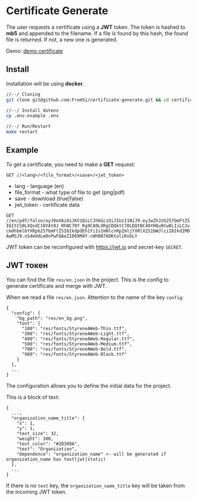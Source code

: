 # Certificate Generate 
The user requests a certificate using a __JWT__ token. The token is hashed to __mb5__ and appended to the filename. If a file is found by this hash, the found file is returned. If not, a new one is generated.

Demo: [demo certificate](https://certificate-generate.fromsi.net/en/pdf/false/eyJ0eXAiOiJKV1QiLCJhbGciOiJIUzI1NiJ9.eyJwZXJzb25fbmFtZSI6ItCS0LXQsdC10YAt0J_RhNC70Y_Rg9C80LXRgCDQktC70LDQtNC40YHQu9Cw0LIiLCJvcmdhbml6YXRpb25fbmFtZSI6IkdpdEh1YiIsImNlcnRpZmljYXRlX251bWJlciI6IkdIMDAwMSJ9.oS4mddLm0nPwFQAeZ1D69M4Y-cWhN876DKtoliKnbLY)

## Install
Installation will be using __docker__.

```bash
//--/ Cloning 
git clone git@github.com:FromSi/certificate-generate.git && cd certificate-generate

//--/ Install dotenv
cp .env.example .env

//--/ Run/Restart
make restart
```

## Example
To get a certificate, you need to make a __GET__ request:

`GET //<lang>/<file_format>/<save>/<jwt_token>`

* lang - language (en)
* file_format - what type of file to get (png|pdf)
* save - download (true|false)
* jwt_token - certificate data

`GET //en/pdf/false/eyJ0eXAiOiJKV1QiLCJhbGciOiJIUzI1NiJ9.eyJwZXJzb25fbmFtZSI6ItCS0LXQsdC10YAt0J_RhNC70Y_Rg9C80LXRgCDQktC70LDQtNC40YHQu9Cw0LIiLCJvcmdhbml6YXRpb25fbmFtZSI6IkdpdEh1YiIsImNlcnRpZmljYXRlX251bWJlciI6IkdIMDAwMSJ9.oS4mddLm0nPwFQAeZ1D69M4Y-cWhN876DKtoliKnbLY`

JWT token can be reconfigured with https://jwt.io and secret-key `SECRET`.

## JWT токен
You can find the file `res/en.json` in the project. This is the config to generate certificate and merge with JWT.

When we read a file `res/en.json`. Attention to the name of the key `config`:

```
{
  "config": {
    "bg_path": "res/en_bg.png",
    "font": {
      "100": "res/fonts/StyreneAWeb-Thin.ttf",
      "300": "res/fonts/StyreneAWeb-Light.ttf",
      "400": "res/fonts/StyreneAWeb-Regular.ttf",
      "500": "res/fonts/StyreneAWeb-Medium.ttf",
      "700": "res/fonts/StyreneAWeb-Bold.ttf",
      "900": "res/fonts/StyreneAWeb-Black.ttf"
    }
  },
  ...
}
```

The configuration allows you to define the initial data for the project.

This is a block of text:

```
{
  ...,
  "organization_name_title": {
    "x": 1,
    "y": 1,
    "text_size": 32,
    "weight": 300,
    "text_color": "#2D309A",
    "text": "Organization",
    "dependence": "organization_name" <- will be generated if organization_name has text(jwt|static)
  },
  ...
}
```

If there is no `text` key, the `organization_name_title` key will be taken from the incoming JWT token.
